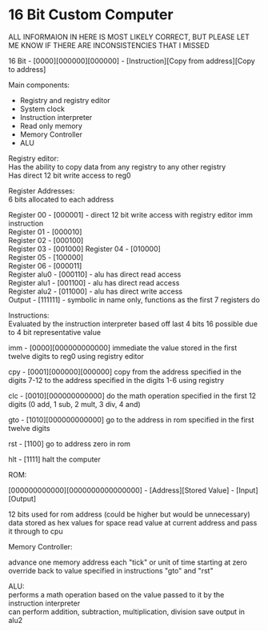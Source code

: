 # 16 Bit Custom Computer

ALL INFORMAION IN HERE IS MOST LIKELY CORRECT, BUT PLEASE LET ME KNOW IF THERE ARE INCONSISTENCIES THAT I MISSED   

16 Bit - [0000][000000][000000] - [Instruction][Copy from address][Copy to address]

Main components:
 - Registry and registry editor
 - System clock   
 - Instruction interpreter
 - Read only memory 
 - Memory Controller
 - ALU
   

Registry editor:  
Has the ability to copy data from any registry to any other registry   
Has direct 12 bit write access to reg0

Register Addresses:  
6 bits allocated to each address

Register 00 - [000001] - direct 12 bit write access with registry editor imm instruction  
Register 01 - [000010]  
Register 02 - [000100]  
Register 03 - [001000] 
Register 04 - [010000]  
Register 05 - [100000]  
Register 06 - [000011]  
Register alu0 - [000110] - alu has direct read access   
Register alu1 - [001100] - alu has direct read access  
Register alu2 - [011000] - alu has direct write access   
Output - [111111] - symbolic in name only, functions as the first 7 registers do 

Instructions:  
Evaluated by the instruction interpreter based off last 4 bits
16 possible due to 4 bit representative value

imm - [0000][000000000000]
immediate the value stored in the first twelve digits to reg0 using registry editor

cpy - [0001][000000][000000]
copy from the address specified in the digits 7-12 to the address specified in the digits 1-6 using registry

clc - [0010][000000000000]
do the math operation specified in the first 12 digits (0 add, 1 sub, 2 mult, 3 div, 4 and)

gto - [1010][000000000000]
go to the address in rom specified in the first twelve digits

rst - [1100]
go to address zero in rom

hlt - [1111]
halt the computer

ROM:  

[000000000000][0000000000000000] - [Address][Stored Value] - [Input][Output] 

12 bits used for rom address (could be higher but would be unnecessary)
data stored as hex values for space
read value at current address and pass it through to cpu   

Memory Controller:

advance one memory address each "tick" or unit of time starting at zero   
override back to value specified in instructions "gto" and "rst"   

ALU:  
performs a math operation based on the value passed to it by the instruction interpreter   
can perform addition, subtraction, multiplication, division
save output in alu2
